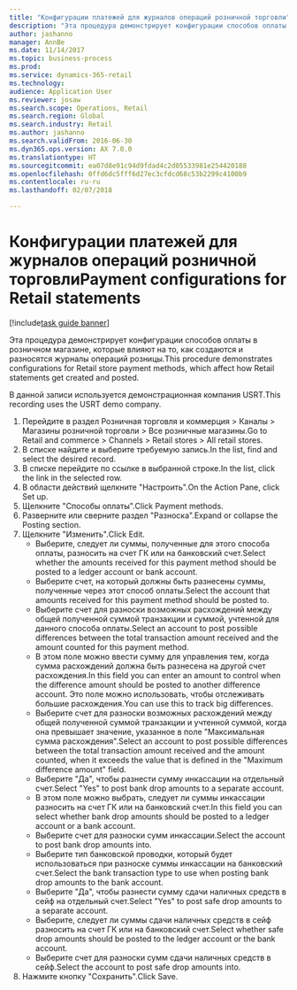 ```yaml
--- 
title: "Конфигурации платежей для журналов операций розничной торговли"
description: "Эта процедура демонстрирует конфигурации способов оплаты в розничном магазине, которые влияют на то, как создаются и разносятся журналы операций розницы."
author: jashanno
manager: AnnBe
ms.date: 11/14/2017
ms.topic: business-process
ms.prod: 
ms.service: dynamics-365-retail
ms.technology: 
audience: Application User
ms.reviewer: josaw
ms.search.scope: Operations, Retail
ms.search.region: Global
ms.search.industry: Retail
ms.author: jashanno
ms.search.validFrom: 2016-06-30
ms.dyn365.ops.version: AX 7.0.0
ms.translationtype: HT
ms.sourcegitcommit: ea07d8e91c94d9fdad4c2d05533981e254420188
ms.openlocfilehash: 0ffd6dc5fff6d27ec3cfdcd68c53b2299c4100b9
ms.contentlocale: ru-ru
ms.lasthandoff: 02/07/2018

---
```

# <a name="payment-configurations-for-retail-statements"></a><span data-ttu-id="0b989-103">Конфигурации платежей для журналов операций розничной торговли</span><span class="sxs-lookup"><span data-stu-id="0b989-103">Payment configurations for Retail statements</span></span>

[!include[task guide banner](../includes/task-guide-banner.md)]

<span data-ttu-id="0b989-104">Эта процедура демонстрирует конфигурации способов оплаты в розничном магазине, которые влияют на то, как создаются и разносятся журналы операций розницы.</span><span class="sxs-lookup"><span data-stu-id="0b989-104">This procedure demonstrates configurations for Retail store payment methods, which affect how Retail statements get created and posted.</span></span>

<span data-ttu-id="0b989-105">В данной записи используется демонстрационная компания USRT.</span><span class="sxs-lookup"><span data-stu-id="0b989-105">This recording uses the USRT demo company.</span></span>

1. <span data-ttu-id="0b989-106">Перейдите в раздел Розничная торговля и коммерция > Каналы > Магазины розничной торговли > Все розничные магазины.</span><span class="sxs-lookup"><span data-stu-id="0b989-106">Go to Retail and commerce > Channels > Retail stores > All retail stores.</span></span>
2. <span data-ttu-id="0b989-107">В списке найдите и выберите требуемую запись.</span><span class="sxs-lookup"><span data-stu-id="0b989-107">In the list, find and select the desired record.</span></span>
3. <span data-ttu-id="0b989-108">В списке перейдите по ссылке в выбранной строке.</span><span class="sxs-lookup"><span data-stu-id="0b989-108">In the list, click the link in the selected row.</span></span>
4. <span data-ttu-id="0b989-109">В области действий щелкните "Настроить".</span><span class="sxs-lookup"><span data-stu-id="0b989-109">On the Action Pane, click Set up.</span></span>
5. <span data-ttu-id="0b989-110">Щелкните "Способы оплаты".</span><span class="sxs-lookup"><span data-stu-id="0b989-110">Click Payment methods.</span></span>
6. <span data-ttu-id="0b989-111">Разверните или сверните раздел "Разноска".</span><span class="sxs-lookup"><span data-stu-id="0b989-111">Expand or collapse the Posting section.</span></span>
7. <span data-ttu-id="0b989-112">Щелкните "Изменить".</span><span class="sxs-lookup"><span data-stu-id="0b989-112">Click Edit.</span></span>
    * <span data-ttu-id="0b989-113">Выберите, следует ли суммы, полученные для этого способа оплаты, разносить на счет ГК или на банковский счет.</span><span class="sxs-lookup"><span data-stu-id="0b989-113">Select whether the amounts received for this payment method should be posted to a ledger account or bank account.</span></span>  
    * <span data-ttu-id="0b989-114">Выберите счет, на который должны быть разнесены суммы, полученные через этот способ оплаты.</span><span class="sxs-lookup"><span data-stu-id="0b989-114">Select the account that amounts received for this payment method should be posted to.</span></span>  
    * <span data-ttu-id="0b989-115">Выберите счет для разноски возможных расхождений между общей полученной суммой транзакции и суммой, учтенной для данного способа оплаты.</span><span class="sxs-lookup"><span data-stu-id="0b989-115">Select an account to post possible differences between the total transaction amount received and the amount counted for this payment method.</span></span>  
    * <span data-ttu-id="0b989-116">В этом поле можно ввести сумму для управления тем, когда сумма расхождений должна быть разнесена на другой счет расхождения.</span><span class="sxs-lookup"><span data-stu-id="0b989-116">In this field you can enter an amount to control when the difference amount should be posted to another difference account.</span></span> <span data-ttu-id="0b989-117">Это поле можно использовать, чтобы отслеживать большие расхождения.</span><span class="sxs-lookup"><span data-stu-id="0b989-117">You can use this to track big differences.</span></span>  
    * <span data-ttu-id="0b989-118">Выберите счет для разноски возможных расхождений между общей полученной суммой транзакции и учтенной суммой, когда она превышает значение, указанное в поле "Максимальная сумма расхождения".</span><span class="sxs-lookup"><span data-stu-id="0b989-118">Select an account to post possible differences between the total transaction amount received and the amount counted, when it exceeds the value that is defined in the "Maximum difference amount" field.</span></span>  
    * <span data-ttu-id="0b989-119">Выберите "Да", чтобы разнести сумму инкассации на отдельный счет.</span><span class="sxs-lookup"><span data-stu-id="0b989-119">Select "Yes" to post bank drop amounts to a separate account.</span></span>  
    * <span data-ttu-id="0b989-120">В этом поле можно выбрать, следует ли суммы инкассации разносить на счет ГК или на банковский счет.</span><span class="sxs-lookup"><span data-stu-id="0b989-120">In this field you can select whether bank drop amounts should be posted to a ledger account or a bank account.</span></span>  
    * <span data-ttu-id="0b989-121">Выберите счет для разноски сумм инкассации.</span><span class="sxs-lookup"><span data-stu-id="0b989-121">Select the account to post bank drop amounts into.</span></span>  
    * <span data-ttu-id="0b989-122">Выберите тип банковской проводки, который будет использоваться при разноске суммы инкассации на банковский счет.</span><span class="sxs-lookup"><span data-stu-id="0b989-122">Select the bank transaction type to use when posting bank drop amounts to the bank account.</span></span>  
    * <span data-ttu-id="0b989-123">Выберите "Да", чтобы разнести сумму сдачи наличных средств в сейф на отдельный счет.</span><span class="sxs-lookup"><span data-stu-id="0b989-123">Select "Yes" to post safe drop amounts to a separate account.</span></span>  
    * <span data-ttu-id="0b989-124">Выберите, следует ли суммы сдачи наличных средств в сейф разносить на счет ГК или на банковский счет.</span><span class="sxs-lookup"><span data-stu-id="0b989-124">Select whether safe drop amounts should be posted to the ledger account or the bank account.</span></span>  
    * <span data-ttu-id="0b989-125">Выберите счет для разноски сумм сдачи наличных средств в сейф.</span><span class="sxs-lookup"><span data-stu-id="0b989-125">Select the account to post safe drop amounts into.</span></span>  
8. <span data-ttu-id="0b989-126">Нажмите кнопку "Сохранить".</span><span class="sxs-lookup"><span data-stu-id="0b989-126">Click Save.</span></span>


